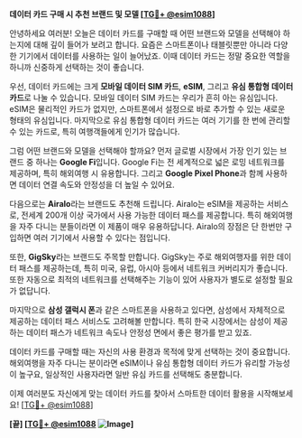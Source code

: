 **데이터 카드 구매 시 추천 브랜드 및 모델 [[TG💪+ @esim1088](https://t.me/s/esim1088)]**

안녕하세요 여러분! 오늘은 데이터 카드를 구매할 때 어떤 브랜드와 모델을 선택해야 하는지에 대해 깊이 들어가 보려고 합니다. 요즘은 스마트폰이나 태블릿뿐만 아니라 다양한 기기에서 데이터를 사용하는 일이 늘어났죠. 이때 데이터 카드는 정말 중요한 역할을 하니까 신중하게 선택하는 것이 좋습니다.

우선, 데이터 카드에는 크게 **모바일 데이터 SIM 카드**, **eSIM**, 그리고 **유심 통합형 데이터 카드**로 나눌 수 있습니다. 모바일 데이터 SIM 카드는 우리가 흔히 아는 유심입니다. eSIM은 물리적인 카드가 없지만, 스마트폰에서 설정으로 바로 추가할 수 있는 새로운 형태의 유심입니다. 마지막으로 유심 통합형 데이터 카드는 여러 기기를 한 번에 관리할 수 있는 카드로, 특히 여행객들에게 인기가 많습니다.

그럼 어떤 브랜드와 모델을 선택해야 할까요? 먼저 글로벌 시장에서 가장 인기 있는 브랜드 중 하나는 **Google Fi**입니다. Google Fi는 전 세계적으로 넓은 로밍 네트워크를 제공하며, 특히 해외여행 시 유용합니다. 그리고 **Google Pixel Phone**과 함께 사용하면 데이터 연결 속도와 안정성을 더 높일 수 있어요.

다음으로는 **Airalo**라는 브랜드도 추천해 드립니다. Airalo는 eSIM을 제공하는 서비스로, 전세계 200개 이상 국가에서 사용 가능한 데이터 패스를 제공합니다. 특히 해외여행을 자주 다니는 분들이라면 이 제품이 매우 유용하답니다. Airalo의 장점은 단 한번만 구입하면 여러 기기에서 사용할 수 있다는 점입니다.

또한, **GigSky**라는 브랜드도 주목할 만합니다. GigSky는 주로 해외여행자를 위한 데이터 패스를 제공하는데, 특히 미국, 유럽, 아시아 등에서 네트워크 커버리지가 좋습니다. 또한 자동으로 최적의 네트워크를 선택해주는 기능이 있어 사용자가 별도로 설정할 필요가 없답니다.

마지막으로 **삼성 갤럭시 폰**과 같은 스마트폰을 사용하고 있다면, 삼성에서 자체적으로 제공하는 데이터 패스 서비스도 고려해볼 만합니다. 특히 한국 시장에서는 삼성이 제공하는 데이터 패스가 네트워크 속도나 안정성 면에서 좋은 평가를 받고 있죠.

데이터 카드를 구매할 때는 자신의 사용 환경과 목적에 맞게 선택하는 것이 중요합니다. 해외여행을 자주 다니는 분이라면 eSIM이나 유심 통합형 데이터 카드가 유리할 가능성이 높구요, 일상적인 사용자라면 일반 유심 카드를 선택해도 충분합니다.

이제 여러분도 자신에게 맞는 데이터 카드를 찾아서 스마트한 데이터 활용을 시작해보세요! [[TG💪+ @esim1088](https://t.me/s/esim1088)] 

**[끝] [[TG💪+ @esim1088](https://t.me/s/esim1088) ![Image](https://i.postimg.cc/Y0z9fWf4/image.png)]**